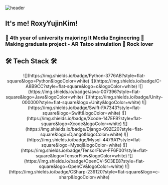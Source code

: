 ![header](https://capsule-render.vercel.app/api?type=cylinder&color=gradient&height=300&section=header&text=😎RoxyYujinKim&fontSize=90&fontColor=)

<h2 algin = "center"> It's me! RoxyYujinKim! </h2>
<h3 algin = "center"> 
🤟 4th year of university majoring It Media Engineering
🤟 Making graduate project - AR Tatoo simulation
🤟 Rock lover
</h3>

<h2 algin = "center" > 🛠 Tech Stack 🛠 </h2>

<p align = "center">
    ![](https://img.shields.io/badge/Python-3776AB?style=flat-square&logo=Python&logoColor=white) ![](https://img.shields.io/badge/C-A8B9CC?style=flat-square&logo=c&logoColor=white) ![](https://img.shields.io/badge/Java-007396?style=flat-square&logo=Java&logoColor=white) ![](https://img.shields.io/badge/Unity-000000?style=flat-square&logo=Unity&logoColor=white) ![](https://img.shields.io/badge/Swift-FA7343?style=flat-square&logo=Swift&logoColor=white) ![](https://img.shields.io/badge/Xcode-147EFB?style=flat-square&logo=Xcode&logoColor=white) ![](https://img.shields.io/badge/Django-092E20?style=flat-square&logo=Django&logoColor=white) ![](https://img.shields.io/badge/Mysql-4479A1?style=flat-square&logo=Mysql&logoColor=white) ![](https://img.shields.io/badge/TensorFlow-FF6F00?style=flat-square&logo=TensorFlow&logoColor=white) ![](https://img.shields.io/badge/OpenCV-5C3EE8?style=flat-square&logo=OpenCV&logoColor=white) ![](https://img.shields.io/badge/CSharp-239120?style=flat-square&logo=c-sharp&logoColor=white)
</p>







